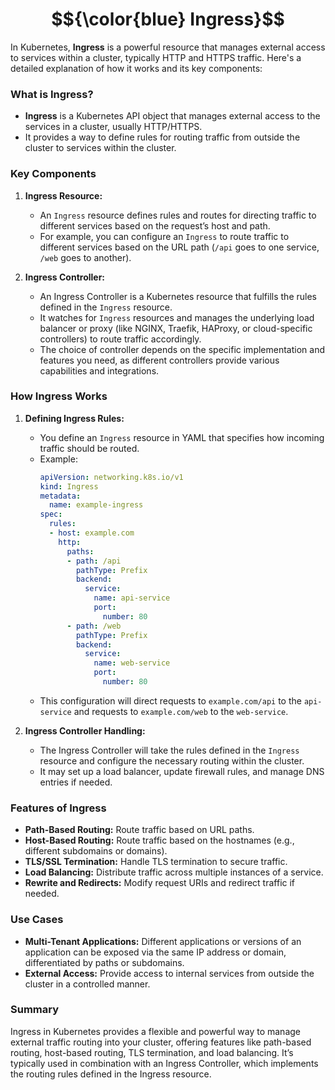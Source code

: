 # $${\color{blue} Ingress}$$


In Kubernetes, **Ingress** is a powerful resource that manages external access to services within a cluster, typically HTTP and HTTPS traffic. Here's a detailed explanation of how it works and its key components:

### What is Ingress?

- **Ingress** is a Kubernetes API object that manages external access to the services in a cluster, usually HTTP/HTTPS.
- It provides a way to define rules for routing traffic from outside the cluster to services within the cluster.

### Key Components

1. **Ingress Resource:**
   - An `Ingress` resource defines rules and routes for directing traffic to different services based on the request’s host and path.
   - For example, you can configure an `Ingress` to route traffic to different services based on the URL path (`/api` goes to one service, `/web` goes to another).

2. **Ingress Controller:**
   - An Ingress Controller is a Kubernetes resource that fulfills the rules defined in the `Ingress` resource. 
   - It watches for `Ingress` resources and manages the underlying load balancer or proxy (like NGINX, Traefik, HAProxy, or cloud-specific controllers) to route traffic accordingly.
   - The choice of controller depends on the specific implementation and features you need, as different controllers provide various capabilities and integrations.

### How Ingress Works

1. **Defining Ingress Rules:**
   - You define an `Ingress` resource in YAML that specifies how incoming traffic should be routed.
   - Example:
     ```yaml
     apiVersion: networking.k8s.io/v1
     kind: Ingress
     metadata:
       name: example-ingress
     spec:
       rules:
       - host: example.com
         http:
           paths:
           - path: /api
             pathType: Prefix
             backend:
               service:
                 name: api-service
                 port:
                   number: 80
           - path: /web
             pathType: Prefix
             backend:
               service:
                 name: web-service
                 port:
                   number: 80
     ```
   - This configuration will direct requests to `example.com/api` to the `api-service` and requests to `example.com/web` to the `web-service`.

2. **Ingress Controller Handling:**
   - The Ingress Controller will take the rules defined in the `Ingress` resource and configure the necessary routing within the cluster.
   - It may set up a load balancer, update firewall rules, and manage DNS entries if needed.

### Features of Ingress

- **Path-Based Routing:** Route traffic based on URL paths.
- **Host-Based Routing:** Route traffic based on the hostnames (e.g., different subdomains or domains).
- **TLS/SSL Termination:** Handle TLS termination to secure traffic.
- **Load Balancing:** Distribute traffic across multiple instances of a service.
- **Rewrite and Redirects:** Modify request URIs and redirect traffic if needed.

### Use Cases

- **Multi-Tenant Applications:** Different applications or versions of an application can be exposed via the same IP address or domain, differentiated by paths or subdomains.
- **External Access:** Provide access to internal services from outside the cluster in a controlled manner.

### Summary

Ingress in Kubernetes provides a flexible and powerful way to manage external traffic routing into your cluster, offering features like path-based routing, host-based routing, TLS termination, and load balancing. It’s typically used in combination with an Ingress Controller, which implements the routing rules defined in the Ingress resource.
